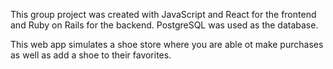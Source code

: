  This group project was created with JavaScript and React for the frontend and Ruby on Rails for the backend. 
 PostgreSQL was used as the database. 
 
 This web app simulates a shoe store where you are able ot make purchases as well as add a shoe to their favorites. 
